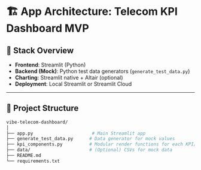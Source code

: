 # 🏗️ App Architecture: Telecom KPI Dashboard MVP

## 🧱 Stack Overview

- **Frontend**: Streamlit (Python)
- **Backend (Mock)**: Python test data generators (`generate_test_data.py`)
- **Charting**: Streamlit native + Altair (optional)
- **Deployment**: Local Streamlit or Streamlit Cloud

---

## 📁 Project Structure

```bash
vibe-telecom-dashboard/
│
├── app.py                      # Main Streamlit app
├── generate_test_data.py      # Data generator for mock values
├── kpi_components.py          # Modular render functions for each KPI/chart type
├── data/                      # (Optional) CSVs for mock data
├── README.md
└── requirements.txt